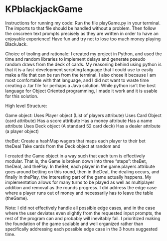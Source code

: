 # KPblackjackGame
Instructions for running my code:
Run the file playGame.py in your terminal. The imports to that file should be handled without a problem. Then follow the onscreen text prompts precisely as they are written in order to have an enjoyable experience! Have fun and try not to lose too much money playing BlackJack.

Choice of tooling and rationale:
I created my project in Python, and used the time and random libraries to implement delays and generate pseudo random draws from the deck of cards. My reasoning behind using python is that it is a fast-development scripting language that I could use to easily make a file that can be run from the terminal. I also chose it because I am most comfortable with that language, and I did not want to waste time creating a .tar file for perhaps a Java solution. While python isn’t the best language for Object Oriented programming, I made it work and it is usable for this solution.

High level Structure:

Game object:
Uses Player object (List of players attribute)
Uses Card Object (card attribute)
Has a score attribute
Has a money attribute
Has a name attribute
Uses Deck object (A standard 52 card deck)
Has a dealer attribute (a player object)

theBet:
Create a hashMap wagers that maps each player to their bet
theDeal
Take cards from the Deck object at random and

I created the Game object in a way such that each turn is effectively modular. That is, the Game is broken down into three “steps”: theBet, theDeal, and thePlay. In theBet, each player in the game.players attribute goes around betting on this round, then in theDeal, the dealing occurs, and finally in thePlay, the interesting part of the game actually happens. My implementation allows for many turns to be played as well as multiplayer addition and removal as the rounds progress. I did address the edge case where a player runs out of money and necessarily has to leave the table (theGame).

Note: I did not effectively handle all possible edge cases, and in the case where the user deviates even slightly from the requested input prompts, the rest of the program can and probably will inevitably fail. I prioritized making the foundation of the game scalable and well organized rather than specifically addressing each possible edge case in the 3 hours suggested time.
